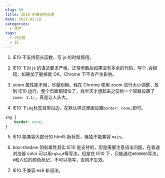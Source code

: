 ```yaml
---
slug: 56
title: IE10 的兼容性处理
date: 2021-03-18
categories: 
  - 技术
tags: 
  - 浏览器
  - IE
---
```


1. IE10 不支持箭头函数，写 js 的时候慎用。

2. IE10 下对 js 的语法要求严格，正常参数后如果没有多余的代码，写个`,`会报错，如果加了删掉就 OK，Chrome 下不会产生影响。

3. zoom 属性能不用，尽量别用。我在 Chrome 使用 zoom 进行大小调整，放到 IE10 运行，整个页面都错位了，找半天才想起来之前给一个容器设置了`zoom: 1.1;`，真是让人头大。

4. IE10 下`img`标签自带白边，在默认样式里面设置`border: none;`即可。

```css
img {
    border: none;
}
```

5. IE10 能兼容大部分的 html5 新标签，唯独不能兼容 `main`。

6. box-shadow 阴影属性其实 IE10 是支持的，但是需要注意语法问题，在普通浏览器 color 可以用`rgba`,`#`等写法，但是在 IE10 下，只能通过`#000000`写法，`#`和六位的颜色标记，不可以简写，否则不生效。

7. IE10 不兼容 es6 新语法。